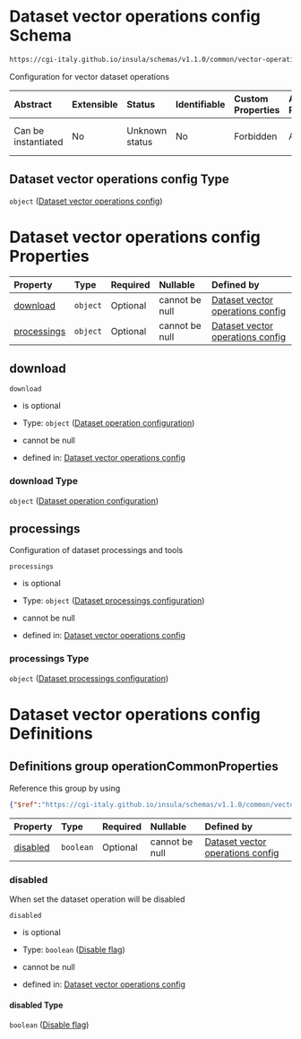 # Dataset vector operations config Schema

```txt
https://cgi-italy.github.io/insula/schemas/v1.1.0/common/vector-operations-config.schema.json
```

Configuration for vector dataset operations

| Abstract            | Extensible | Status         | Identifiable | Custom Properties | Additional Properties | Access Restrictions | Defined In                                                                                                         |
| :------------------ | :--------- | :------------- | :----------- | :---------------- | :-------------------- | :------------------ | :----------------------------------------------------------------------------------------------------------------- |
| Can be instantiated | No         | Unknown status | No           | Forbidden         | Allowed               | none                | [vector-operations-config.schema.json](schemas/common/vector-operations-config.schema.json) |

## Dataset vector operations config Type

`object` ([Dataset vector operations config](vector-operations-config.md))

# Dataset vector operations config Properties

| Property                    | Type     | Required | Nullable       | Defined by                                                                                                                                                                                                                           |
| :-------------------------- | :------- | :------- | :------------- | :----------------------------------------------------------------------------------------------------------------------------------------------------------------------------------------------------------------------------------- |
| [download](#download)       | `object` | Optional | cannot be null | [Dataset vector operations config](vector-operations-config-defs-dataset-operation-configuration.md)            |
| [processings](#processings) | `object` | Optional | cannot be null | [Dataset vector operations config](vector-operations-config-properties-dataset-processings-configuration.md) |

## download



`download`

* is optional

* Type: `object` ([Dataset operation configuration](vector-operations-config-defs-dataset-operation-configuration.md))

* cannot be null

* defined in: [Dataset vector operations config](vector-operations-config-defs-dataset-operation-configuration.md)

### download Type

`object` ([Dataset operation configuration](vector-operations-config-defs-dataset-operation-configuration.md))

## processings

Configuration of dataset processings and tools

`processings`

* is optional

* Type: `object` ([Dataset processings configuration](vector-operations-config-properties-dataset-processings-configuration.md))

* cannot be null

* defined in: [Dataset vector operations config](vector-operations-config-properties-dataset-processings-configuration.md)

### processings Type

`object` ([Dataset processings configuration](vector-operations-config-properties-dataset-processings-configuration.md))

# Dataset vector operations config Definitions

## Definitions group operationCommonProperties

Reference this group by using

```json
{"$ref":"https://cgi-italy.github.io/insula/schemas/v1.1.0/common/vector-operations-config.schema.json#/$defs/operationCommonProperties"}
```

| Property              | Type      | Required | Nullable       | Defined by                                                                                                                                                                                                                                                                        |
| :-------------------- | :-------- | :------- | :------------- | :-------------------------------------------------------------------------------------------------------------------------------------------------------------------------------------------------------------------------------------------------------------------------------- |
| [disabled](#disabled) | `boolean` | Optional | cannot be null | [Dataset vector operations config](vector-operations-config-defs-dataset-operation-configuration-properties-disable-flag.md) |

### disabled

When set the dataset operation will be disabled

`disabled`

* is optional

* Type: `boolean` ([Disable flag](vector-operations-config-defs-dataset-operation-configuration-properties-disable-flag.md))

* cannot be null

* defined in: [Dataset vector operations config](vector-operations-config-defs-dataset-operation-configuration-properties-disable-flag.md)

#### disabled Type

`boolean` ([Disable flag](vector-operations-config-defs-dataset-operation-configuration-properties-disable-flag.md))
